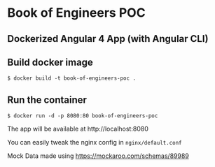 # Book of Engineers POC
## Dockerized Angular 4 App (with Angular CLI)

## Build docker image

```
$ docker build -t book-of-engineers-poc . 
```

## Run the container

```
$ docker run -d -p 8080:80 book-of-engineers-poc
```


The app will be available at http://localhost:8080

You can easily tweak the nginx config in ```nginx/default.conf```

Mock Data made using https://mockaroo.com/schemas/89989
